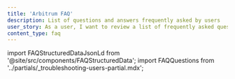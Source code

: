 ```yaml
---
title: 'Arbitrum FAQ'
description: List of questions and answers frequently asked by users
user_story: As a user, I want to review a list of frequently asked questions and answers related to dApp development.
content_type: faq
---
```


import FAQStructuredDataJsonLd from '@site/src/components/FAQStructuredData';
import FAQQuestions from '../partials/_troubleshooting-users-partial.mdx';

<FAQStructuredDataJsonLd faqsId="get-started" />
<FAQQuestions />
